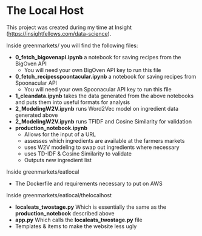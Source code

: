 # The Local Host
This project was created during my time at Insight (https://insightfellows.com/data-science).

Inside greenmarkets/ you will find the following files:

* __0_fetch_bigovenapi.ipynb__ a notebook for saving recipes from the BigOven API
  * You will need your own BigOven API key to run this file
* __0_fetch_recipesspoontacular.ipynb__ a notebook for saving recipes from Spoonacular API  
  * You will need your own Spoonacular API key to run this file
* __1_cleandata.ipynb__ takes the data generated from the above notebooks and puts them into useful formats for analysis
* __2_ModelingW2V.ipynb__ runs Word2Vec model on ingredient data generated above
* __2_ModelingW2V.ipynb__ runs TFIDF and Cosine Similarity for validation 
* __production_notebook.ipynb__ 
  * Allows for the input of a URL
  * assesses which ingredients are available at the farmers markets
  * uses W2V modeling to swap out ingredients where necessary
  * uses TD-IDF & Cosine Similarity to validate
  * Outputs new ingredient list

Inside greenmarkets/eatlocal
* The Dockerfile and requirements necessary to put on AWS

Inside greenmarkets/eatlocal/thelocalhost
* __localeats_twostage.py__ Which is essentially the same as the __production_notebook__ described above
* __app.py__ Which calls the __localeats_twostage.py__ file
* Templates & items to make the website less ugly
